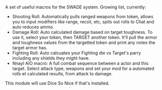 A set of useful macros for the SWADE system. Growing list, currently:

- Shooting Roll: Automatically pulls ranged weapons from token, allows you to input modifiers like range, recoil, etc, spits out rolls to Chat and auto reduces ammo.
- Damage Roll: Auto calculated damage based on target toughness. To use it, select your token, then TARGET another token. It'll pull the armor and toughness values from the targetted token and print any notes the target armor has.
- Fighting Roll: Auto calcuates your Fighting die vs Target's parry including any shields they might have.
- Nnayl AIO macro: A full combat sequence between a actor and this target. Select attack type, weapons and set your mod for a automated rolls et calculated results, from attack to damage.

This module will use Dice So Nice if that's installed.